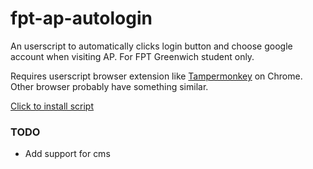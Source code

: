 # fpt-ap-autologin

An userscript to automatically clicks login button and choose google account when visiting AP. For FPT Greenwich student only.

Requires userscript browser extension like [Tampermonkey](https://chrome.google.com/webstore/detail/tampermonkey/dhdgffkkebhmkfjojejmpbldmpobfkfo?hl=en) on Chrome. Other browser probably have something similar.

[Click to install script](https://github.com/LeLocTai/fpt-ap-autologin/raw/master/ap-autologin.user.js)

### TODO

- Add support for cms
